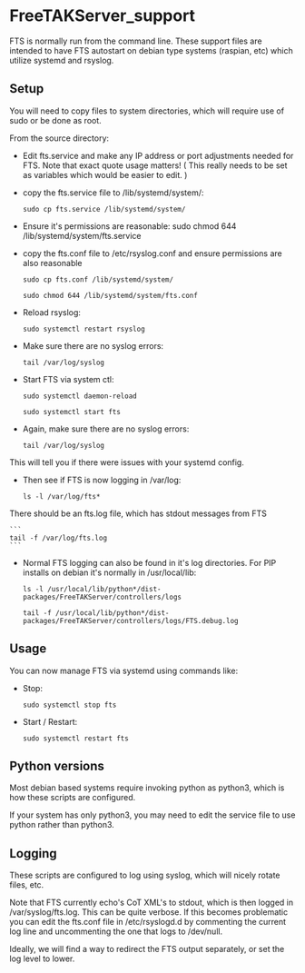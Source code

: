 # FreeTAKServer_support

FTS is normally run from the command line. These support files are intended to have FTS autostart on debian type systems (raspian, etc) which utilize systemd and rsyslog.



## Setup

You will need to copy files to system directories, which will require use of sudo or be done as root. 

From the source directory:

- Edit fts.service and make any IP address or port adjustments needed for FTS. 
Note that exact quote usage matters! (
This really needs to be set as variables which would be easier to edit. )

- copy the fts.service file to /lib/systemd/system/:

    ```
    sudo cp fts.service /lib/systemd/system/
    ```

- Ensure it's permissions are reasonable:
sudo chmod 644 /lib/systemd/system/fts.service
- copy the fts.conf file to /etc/rsyslog.conf and ensure permissions are also reasonable
    ```
    sudo cp fts.conf /lib/systemd/system/

    sudo chmod 644 /lib/systemd/system/fts.conf
    ```

- Reload rsyslog:  
    ```
    sudo systemctl restart rsyslog
    ```

- Make sure there are no syslog errors:
    ```
    tail /var/log/syslog
    ```

- Start FTS via system ctl:

    ```
    sudo systemctl daemon-reload 

    sudo systemctl start fts
    ```

- Again, make sure there are no syslog errors:

    ```
    tail /var/log/syslog
    ```

This will tell you if there were issues with your systemd config. 

- Then see if FTS is now logging in /var/log:
    ```
    ls -l /var/log/fts*
    ```

There should be an fts.log file, which has stdout messages from FTS

    ```
    tail -f /var/log/fts.log
    ```

- Normal FTS logging can also be found in it's log directories. For PIP installs on debian it's normally in /usr/local/lib:

    ```
    ls -l /usr/local/lib/python*/dist-packages/FreeTAKServer/controllers/logs

    tail -f /usr/local/lib/python*/dist-packages/FreeTAKServer/controllers/logs/FTS.debug.log
    ```

## Usage
You can now manage FTS via systemd using commands like:
- Stop:
    ```
    sudo systemctl stop fts
    ```

- Start / Restart:
    ```
    sudo systemctl restart fts
    ```

## Python versions
Most debian based systems require invoking python as python3, which is how these scripts are configured. 

If your system has only python3, you may need to edit the service file to use python rather than python3. 

## Logging

These scripts are configured to log using syslog, which will nicely rotate files, etc. 

Note that FTS currently echo's CoT XML's to stdout, which is then logged in /var/syslog/fts.log. This 
can be quite verbose. If this becomes problematic you can edit the fts.conf file in /etc/rsyslogd.d
by commenting the current log line and uncommenting the one that logs to /dev/null. 

Ideally, we will find a way to redirect the FTS output separately, or set the log level to lower. 
